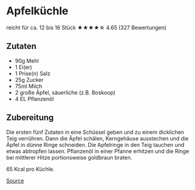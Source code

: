 # Apfelküchle
reicht für ca. 12 bis 16 Stück
★★★★☆ 4.65 (327 Bewertungen)

## Zutaten
+ 90g Mehl
+ 1 Ei(er)
+ 1 Prise(n) Salz
+ 25g Zucker
+ 75ml Milch
+ 2 große Äpfel, säuerliche (z.B. Boskoop)
+ 4 EL Pflanzenöl

## Zubereitung
Die ersten fünf Zutaten in eine Schüssel geben und zu einem dicklichen Teig verrühren. Dann die Äpfel schälen, Kerngehäuse ausstechen und die Äpfel in dünne Ringe schneiden. Die Apfelringe in den Teig tauchen und etwas abtropfen lassen. Pflanzenöl in einer Pfanne erhitzen und die Ringe bei mittlerer Hitze portionsweise goldbraun braten.

65 Kcal pro Küchle.

[Source](https://www.chefkoch.de/rezepte/601721159943670/Apfelkuechle.html)